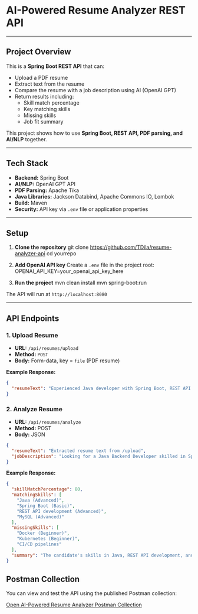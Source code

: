 # AI-Powered Resume Analyzer REST API

---

## Project Overview

This is a **Spring Boot REST API** that can:

- Upload a PDF resume
- Extract text from the resume
- Compare the resume with a job description using AI (OpenAI GPT)
- Return results including:
  - Skill match percentage
  - Key matching skills
  - Missing skills
  - Job fit summary

This project shows how to use **Spring Boot, REST API, PDF parsing, and AI/NLP** together.

---

## Tech Stack

- **Backend:** Spring Boot
- **AI/NLP:** OpenAI GPT API
- **PDF Parsing:** Apache Tika
- **Java Libraries:** Jackson Databind, Apache Commons IO, Lombok
- **Build:** Maven
- **Security:** API key via `.env` file or application properties

---

## Setup

1. **Clone the repository**
git clone https://github.com/TDila/resume-analyzer-api
cd yourrepo


2. **Add OpenAI API key**
Create a `.env` file in the project root:
OPENAI_API_KEY=your_openai_api_key_here


3. **Run the project**
mvn clean install
mvn spring-boot:run

The API will run at `http://localhost:8080`

---

## API Endpoints

### 1. Upload Resume
- **URL:** `/api/resumes/upload`
- **Method:** `POST`
- **Body:** Form-data, key = `file` (PDF resume)

**Example Response:**
```json
{
  "resumeText": "Experienced Java developer with Spring Boot, REST API..."
}
```

### 2. Analyze Resume
- **URL:** `/api/resumes/analyze`
- **Method:** POST
- **Body:** JSON

```json
{
  "resumeText": "Extracted resume text from /upload",
  "jobDescription": "Looking for a Java Backend Developer skilled in Spring Boot, REST APIs, and MySQL"
}
```

**Example Response:**
```json
{
  "skillMatchPercentage": 80,
  "matchingSkills": [
    "Java (Advanced)",
    "Spring Boot (Basic)",
    "REST API development (Advanced)",
    "MySQL (Advanced)"
  ],
  "missingSkills": [
    "Docker (Beginner)",
    "Kubernetes (Beginner)",
    "CI/CD pipelines"
  ],
  "summary": "The candidate's skills in Java, REST API development, and databases match well with the job requirements..."
}
```

## Postman Collection
You can view and test the API using the published Postman collection:

[Open AI-Powered Resume Analyzer Postman Collection](https://documenter.getpostman.com/view/22820614/2sB3HjNgnT)
